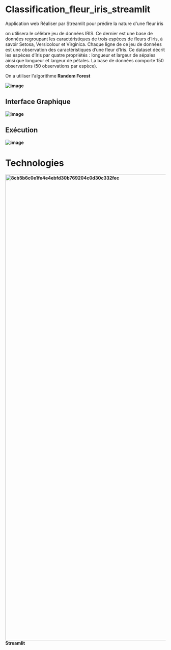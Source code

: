 # Classification_fleur_iris_streamlit


Application web Réaliser par Streamlit pour prédire la nature d'une fleur iris

on utilisera le célèbre jeu de données IRIS. Ce dernier est une base de données regroupant les caractéristiques de trois espèces de fleurs d’Iris, à savoir Setosa, Versicolour et Virginica. Chaque ligne de ce jeu de données est une observation des caractéristiques d’une fleur d’Iris. Ce dataset décrit les espèces d’Iris par quatre propriétés : longueur et largeur de sépales ainsi que longueur et largeur de pétales. La base de données comporte 150 observations (50 observations par espèce).

On a utiliser l'algorithme <strong> Random Forest <strong/>

![image](https://user-images.githubusercontent.com/74151613/151856357-920302df-76f1-4585-92e1-9ea16e015181.png)

## Interface Graphique

![image](https://user-images.githubusercontent.com/74151613/151857542-682cfcea-4419-462f-aacd-ea2d4f1c04a8.png)



## Exécution 

![image](https://user-images.githubusercontent.com/74151613/151857475-39350cfb-ecc1-4bcf-807f-47a27da68b44.png)



# Technologies 

<img width="1461" alt="8cb5b6c0e1fe4e4ebfd30b769204c0d30c332fec" src="https://user-images.githubusercontent.com/74151613/151857627-2cf3f88a-1328-4c28-b7c4-622bc5f041b9.png">
<Strong>Streamlit</Strong>
